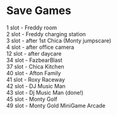 # Save Games
1 slot - Freddy room
<br>
2 slot - Freddy charging station
<br>
3 slot - after 1st Chica (Monty jumpscare) 
<br>
4 slot - after office camera
<br>
12 slot - after daycare
<br>
34 slot - FazbearBlast
<br>
37 slot - Chica Kitchen
<br>
40 slot - Afton Family
<br>
41 slot - Roxy Raceway
<br>
42 slot - DJ Music Man
<br>
43 slot - Dj Music Man (done!)
<br>
45 slot - Monty Golf
<br>
49 slot - Monty Gold MiniGame Arcade
